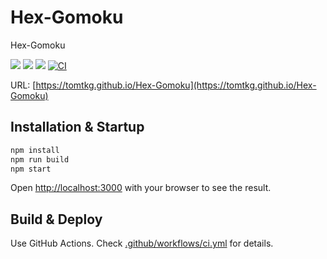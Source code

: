 # Hex-Gomoku

Hex-Gomoku

![](https://img.shields.io/github/languages/top/tomtkg/Hex-Gomoku)
![](https://img.shields.io/github/languages/code-size/tomtkg/Hex-Gomoku)
![](https://img.shields.io/github/last-commit/tomtkg/Hex-Gomoku)
[![CI](https://github.com/tomtkg/Hex-Gomoku/actions/workflows/ci.yml/badge.svg)](https://github.com/tomtkg/Hex-Gomoku/actions/workflows/ci.yml)

URL: [https://tomtkg.github.io/Hex-Gomoku](https://tomtkg.github.io/Hex-Gomoku)

## Installation & Startup

```bash
npm install
npm run build
npm start
```

Open [http://localhost:3000](http://localhost:3000) with your browser to see the result.

## Build & Deploy

Use GitHub Actions. Check [.github/workflows/ci.yml](https://github.com/tomtkg/Hex-Gomoku/blob/main/.github/workflows/ci.yml) for details.
